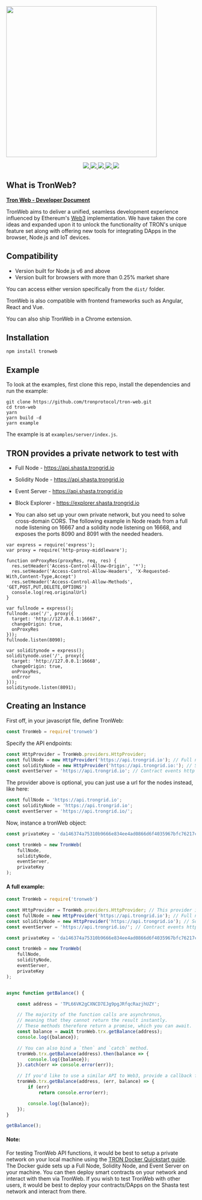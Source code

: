 <img src="https://raw.githubusercontent.com/sullof/tron-web/add-logo/assets/TronWeb-logo.png" width="400"/>

<p align="center">
  <a href="https://discord.gg/GsRgsTD">
    <img src="https://img.shields.io/badge/chat-on%20discord-brightgreen.svg">
  </a>
  
  <a href="https://github.com/tronprotocol/tron-web/issues">
    <img src="https://img.shields.io/github/issues/tronprotocol/tron-web.svg">
  </a>
  
  <a href="https://github.com/tronprotocol/tron-web/pulls">
    <img src="https://img.shields.io/github/issues-pr/tronprotocol/tron-web.svg">
  </a>
  
  <a href="https://github.com/tronprotocol/tron-web/graphs/contributors"> 
    <img src="https://img.shields.io/github/contributors/tronprotocol/tron-web.svg">
  </a>
  
  <a href="LICENSE">
    <img src="https://img.shields.io/github/license/tronprotocol/tron-web.svg">
  </a>
</p>

## What is TronWeb?

__[Tron Web - Developer Document](https://developers.tron.network/docs/tron-web-intro)__

TronWeb aims to deliver a unified, seamless development experience influenced by Ethereum's [Web3](https://github.com/ethereum/web3.js/) implementation. We have taken the core ideas and expanded upon it to unlock the functionality of TRON's unique feature set along with offering new tools for integrating DApps in the browser, Node.js and IoT devices.

## Compatibility
- Version built for Node.js v6 and above
- Version built for browsers with more than 0.25% market share

You can access either version specifically from the `dist/` folder.

TronWeb is also compatible with frontend frameworks such as Angular, React and Vue.

You can also ship TronWeb in a Chrome extension.

## Installation

```
npm install tronweb
```

## Example

To look at the examples, first clone this repo, install the dependencies and run the example:
```
git clone https://github.com/tronprotocol/tron-web.git
cd tron-web
yarn
yarn build -d
yarn example
```
The example is at `examples/server/index.js`.

## TRON provides a private network to test with

* Full Node - https://api.shasta.trongrid.io
* Solidity Node - https://api.shasta.trongrid.io
* Event Server - https://api.shasta.trongrid.io
* Block Explorer - https://explorer.shasta.trongrid.io

* You can also set up your own private network, but you need to solve cross-domain CORS. The following example in Node reads from a full node listening on 16667 and a solidity node listening on 16668, and exposes the ports 8090 and 8091 with the needed headers.

```
var express = require('express');
var proxy = require('http-proxy-middleware');

function onProxyRes(proxyRes, req, res) {
  res.setHeader('Access-Control-Allow-Origin', '*');
  res.setHeader('Access-Control-Allow-Headers', 'X-Requested-With,Content-Type,Accept')
  res.setHeader('Access-Control-Allow-Methods', 'GET,POST,PUT,DELETE,OPTIONS')
  console.log(req.originalUrl)
}

var fullnode = express();
fullnode.use('/', proxy({
  target: 'http://127.0.0.1:16667',
  changeOrigin: true,
  onProxyRes
}));
fullnode.listen(8090);

var soliditynode = express();
soliditynode.use('/', proxy({
  target: 'http://127.0.0.1:16668',
  changeOrigin: true,
  onProxyRes,
  onError
}));
soliditynode.listen(8091);
```


## Creating an Instance

First off, in your javascript file, define TronWeb:

```js
const TronWeb = require('tronweb')
```
Specify the API endpoints:
```js
const HttpProvider = TronWeb.providers.HttpProvider;
const fullNode = new HttpProvider('https://api.trongrid.io'); // Full node http endpoint
const solidityNode = new HttpProvider('https://api.trongrid.io:'); // Solidity node http endpoint
const eventServer = 'https://api.trongrid.io'; // Contract events http endpoint
```
The provider above is optional, you can just use a url for the nodes instead, like here:

```js
const fullNode = 'https://api.trongrid.io';
const solidityNode = 'https://api.trongrid.io';
const eventServer = 'https://api.trongrid.io/';
```
Now, instance a tronWeb object:
```js
const privateKey = 'da146374a75310b9666e834ee4ad0866d6f4035967bfc76217c5a495fff9f0d0';

const tronWeb = new TronWeb(
    fullNode,
    solidityNode,
    eventServer,
    privateKey
);
```
#### A full example:
```js
const TronWeb = require('tronweb')

const HttpProvider = TronWeb.providers.HttpProvider; // This provider is optional, you can just use a url for the nodes instead
const fullNode = new HttpProvider('https://api.trongrid.io'); // Full node http endpoint
const solidityNode = new HttpProvider('https://api.trongrid.io'); // Solidity node http endpoint
const eventServer = 'https://api.trongrid.io/'; // Contract events http endpoint

const privateKey = 'da146374a75310b9666e834ee4ad0866d6f4035967bfc76217c5a495fff9f0d0';

const tronWeb = new TronWeb(
    fullNode,
    solidityNode,
    eventServer,
    privateKey
);


async function getBalance() {

    const address = 'TPL66VK2gCXNCD7EJg9pgJRfqcRazjhUZY';

    // The majority of the function calls are asynchronus,
    // meaning that they cannot return the result instantly.
    // These methods therefore return a promise, which you can await.
    const balance = await tronWeb.trx.getBalance(address);
    console.log({balance});

    // You can also bind a `then` and `catch` method.
    tronWeb.trx.getBalance(address).then(balance => {
        console.log({balance});
    }).catch(err => console.error(err));

    // If you'd like to use a similar API to Web3, provide a callback function.
    tronWeb.trx.getBalance(address, (err, balance) => {
        if (err)
            return console.error(err);

        console.log({balance});
    });
}

getBalance();

```
#### Note:

For testing TronWeb API functions, it would be best to setup a private network on your local machine using the <a href="https://developers.tron.network/docs/getting-started-1" target="_blank">TRON Docker Quickstart guide</a>. The Docker guide sets up a Full Node, Solidity Node, and Event Server on your machine. You can then deploy smart contracts on your network and interact with them via TronWeb. If you wish to test TronWeb with other users, it would be best to deploy your contracts/DApps on the Shasta test network and interact from there.  
